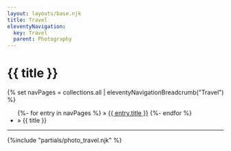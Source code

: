 ```yaml
---
layout: layouts/base.njk
title: Travel
eleventyNavigation:
  key: Travel
  parent: Photography
---
```


<div class="container">
    <div class="row">
      <div class="col">
        <h1 class="visually-hidden">{{ title }}</h1>
			{% set navPages = collections.all | eleventyNavigationBreadcrumb("Travel") %}
			<ul class="post-breadcrumb">
			{%- for entry in navPages %}
				<li{% if entry.url == page.url %} class="active-breadcrumb"{% endif %}>
    			» <a href="{{ entry.url }}">{{ entry.title }}</a>
  				</li>
			{%- endfor %}
			<li><active-breadcrumb>» {{ title }}</active-breadcrumb></li>
			</ul>
      </div>
    </div>
    <hr>
    {%include "partials/photo_travel.njk" %}
</div>